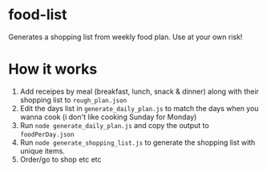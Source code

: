 # food-list
Generates a shopping list from weekly food plan. Use at your own risk!

# How it works
1. Add receipes by meal (breakfast, lunch, snack & dinner) along with their shopping list to `rough_plan.json`
2. Edit the days list in `generate_daily_plan.js` to match the days when you wanna cook (i don't like cooking Sunday for Monday)
3. Run `node generate_daily_plan.js` and copy the output to `foodPerDay.json`
4. Run `node generate_shopping_list.js` to generate the shopping list with unique items.
5. Order/go to shop etc etc
